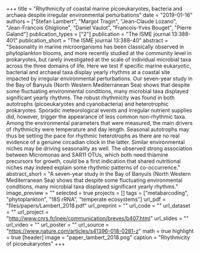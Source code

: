 +++
title = "Rhythmicity of coastal marine picoeukaryotes, bacteria and archaea despite irregular environmental perturbations"
date = "2019-01-16"
authors = ["Stefan Lambert", "Margot Tragin",  "Jean-Claude Lozano",  "Jean-Francois Ghiglione", "Daniel Vaulot",  "Francois-Yves Bouget",  "Pierre Galand"]
publication_types = ["2"]
publication = "The ISME journal 13:388-401"
publication_short = "The ISME journal 13:388-40"
abstract = "Seasonality in marine microorganisms has been classically observed in phytoplankton blooms, and more recently studied at the community level in prokaryotes, but rarely investigated at the scale of individual microbial taxa across the three domains of life. Here we test if specific marine eukaryotic, bacterial and archaeal taxa display yearly rhythms at a coastal site impacted by irregular environmental perturbations. Our seven-year study in the Bay of Banyuls (North Western Mediterranean Sea) shows that despite some fluctuating environmental conditions, many microbial taxa displayed significant yearly rhythms. The robust rhythmicity was found in both autotrophs (picoeukaryotes and cyanobacteria) and heterotrophic prokaryotes. Sporadic meteorological events and irregular nutrient supplies did, however, trigger the appearance of less common non-rhythmic taxa. Among the environmental parameters that were measured, the main drivers of rhythmicity were temperature and day length. Seasonal autotrophs may thus be setting the pace for rhythmic heterotrophs as there are no real evidence of a genuine circadian clock in the latter. Similar environmental niches may be driving seasonality as well. The observed strong association between Micromonas and SAR11 OTUs, which both need thiamine precursors for growth, could be a first indication that shared nutritional niches may indeed explain some rhythmic patterns of co-occurrence."
abstract_short = "A seven-year study in the Bay of Banyuls (North Western Mediterranean Sea) shows that despite some fluctuating environmental conditions, many microbial taxa displayed significant yearly rhythms."
image_preview = ""
selected = true
projects = []
tags = ["metabarcoding", "phytoplankton", "18S rRNA", "temperate ecosystems"]
url_pdf = "files/papers/Lambert_2018.pdf"
url_preprint = ""
url_code = ""
url_dataset = ""
url_project = "http://www.cnrs.fr/inee/communication/breves/b407.html"
url_slides = ""
url_video = ""
url_poster = ""
url_source = "https://www.nature.com/articles/s41396-018-0281-z"
math = true
highlight = true
[header]
image = "paper_lambert_2018.png"
caption = "Rhythmicity of picoeukaryotes"
+++
